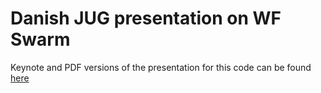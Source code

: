 # Danish JUG presentation on WF Swarm

Keynote and PDF versions of the presentation for this code can be found [here](https://github.com/wildfly-swarm/wildfly-swarm-presentations)